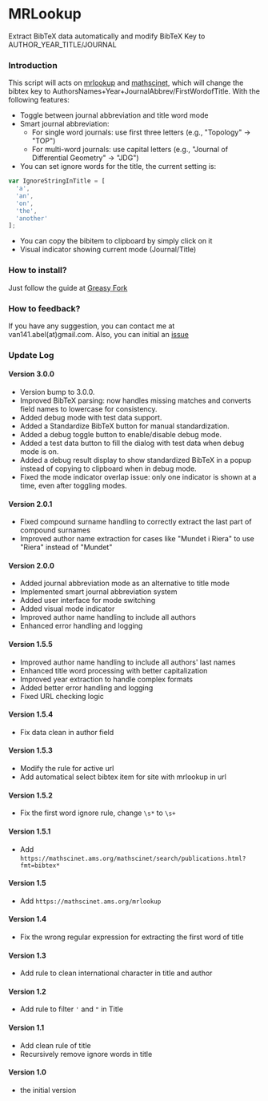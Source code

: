 # MRLookup
Extract BibTeX data automatically and modify BibTeX Key to AUTHOR_YEAR_TITLE/JOURNAL

### Introduction
This script will acts on [mrlookup](http://www.ams.org/mrlookup) and [mathscinet](http://www.ams.org/mathscinet), which will change the bibtex key to AuthorsNames+Year+JournalAbbrev/FirstWordofTitle. With the following features:

* Toggle between journal abbreviation and title word mode
* Smart journal abbreviation:
  - For single word journals: use first three letters (e.g., "Topology" -> "TOP")
  - For multi-word journals: use capital letters (e.g., "Journal of Differential Geometry" -> "JDG")
* You can set ignore words for the title, the current setting is:

```javascript
var IgnoreStringInTitle = [
  'a',
  'an',
  'on',
  'the',
  'another'
];
```

* You can copy the bibitem to clipboard by simply click on it
* Visual indicator showing current mode (Journal/Title)

### How to install?

Just follow the guide at [Greasy Fork](https://greasyfork.org/zh-CN)

### How to feedback?
If you have any suggestion, you can contact me at van141.abel(at)gmail.com. Also, you can initial an [issue](https://github.com/vanabel/mrlookup/issues)

### Update Log
#### Version 3.0.0

* Version bump to 3.0.0.
* Improved BibTeX parsing: now handles missing matches and converts field names to lowercase for consistency.
* Added debug mode with test data support.
* Added a Standardize BibTeX button for manual standardization.
* Added a debug toggle button to enable/disable debug mode.
* Added a test data button to fill the dialog with test data when debug mode is on.
* Added a debug result display to show standardized BibTeX in a popup instead of copying to clipboard when in debug mode.
* Fixed the mode indicator overlap issue: only one indicator is shown at a time, even after toggling modes.

#### Version 2.0.1

* Fixed compound surname handling to correctly extract the last part of compound surnames
* Improved author name extraction for cases like "Mundet i Riera" to use "Riera" instead of "Mundet"

#### Version 2.0.0

* Added journal abbreviation mode as an alternative to title mode
* Implemented smart journal abbreviation system
* Added user interface for mode switching
* Added visual mode indicator
* Improved author name handling to include all authors
* Enhanced error handling and logging

#### Version 1.5.5

* Improved author name handling to include all authors' last names
* Enhanced title word processing with better capitalization
* Improved year extraction to handle complex formats
* Added better error handling and logging
* Fixed URL checking logic

#### Version 1.5.4

* Fix data clean in author field

#### Version 1.5.3

* Modify the rule for active url
* Add automatical select bibtex item for site with mrlookup in url

#### Version 1.5.2

* Fix the first word ignore rule, change `\s*` to `\s+`

#### Version 1.5.1

* Add `https://mathscinet.ams.org/mathscinet/search/publications.html?fmt=bibtex*`

#### Version 1.5

* Add `https://mathscinet.ams.org/mrlookup`

#### Version 1.4

* Fix the wrong regular expression for extracting the first word of title

#### Version 1.3

* Add rule to clean international character in title and author

#### Version 1.2

* Add rule to filter `'` and `"` in Title

#### Version 1.1

* Add clean rule of title
* Recursively remove ignore words in title

#### Version 1.0

* the initial version
